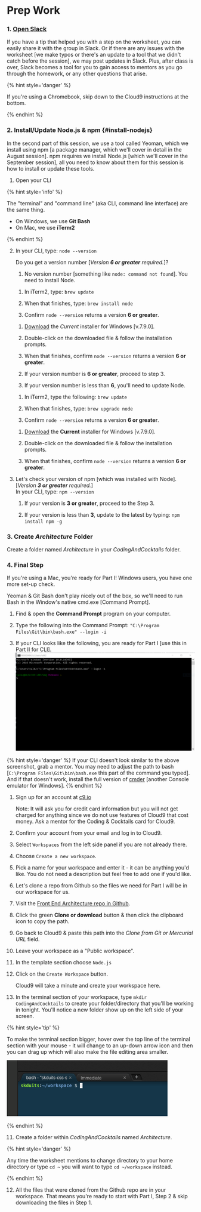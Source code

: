 # Prep Work

### 1. <a href="slack://channel?team=T06BZHS4U&id=C0BGBKGG6">Open Slack</a>

If you have a tip that helped you with a step on the worksheet, you can easily share it with the group in Slack. Or if there are any issues with the worksheet [we make typos or there's an update to a tool that we didn't catch before the session], we may post updates in Slack. Plus, after class is over, Slack becomes a tool for you to gain access to mentors as you go through the homework, or any other questions that arise.

{% hint style='danger' %}

If you're using a Chromebook, skip down to the Cloud9 instructions at the bottom.

{% endhint %}

### 2. Install/Update Node.js & npm {#install-nodejs}

In the second part of this session, we use a tool called Yeoman, which we install using npm [a package manager, which we'll cover in detail in the August session]. npm requires we install Node.js [which we'll cover in the September session], all you need to know about them for this session is how to install or update these tools.

1.  Open your CLI

{% hint style='info' %}

The "terminal" and "command line" (aka CLI, command line interface) are the same thing.
- On Windows, we use **Git Bash**
- On Mac, we use **iTerm2**

{% endhint %}

2.  In your CLI, type: ``node --version``

    Do you get a version number [_Version **6 or greater** required._]?

    1. No version number [something like `node: command not found`]. You need to install Node.

      <!--sec data-title="Mac - Install Node" data-id="sectionInstallMac" data-show=true data-collapse=true ces-->

      1. In iTerm2, type: ``brew update``

      2. When that finishes, type: ``brew install node``

      3. Confirm ``node --version`` returns a version **6 or greater**.

      <!--endsec-->

      <!--sec data-title="Windows - Install Node" data-id="sectionInstallWindows" data-show=true data-collapse=true ces-->

      1. [Download](https://nodejs.org/en/) the _Current_ installer for Windows [v.7.9.0].

      2. Double-click on the downloaded file & follow the installation prompts.

      3. When that finishes, confirm ``node --version`` returns a version **6 or greater**.

      <!--endsec-->

    2. If your version number is **6 or greater**, proceed to step 3.

    2. If your version number is less than **6**, you'll need to update Node.

      <!--sec data-title="Mac - Update Node" data-id="sectionUpdateMac" data-show=true data-collapse=true ces-->

      1. In iTerm2, type the following: ``brew update``

      2. When that finishes, type: ``brew upgrade node``

      3. Confirm ``node --version`` returns a version **6 or greater**.

      <!--endsec-->

      <!--sec data-title="Windows - Update Node" data-id="sectionUpdateWindows" data-show=true data-collapse=true ces-->

      1. [Download](https://nodejs.org/en/) the **Current** installer for Windows [v.7.9.0].

      2. Double-click on the downloaded file & follow the installation prompts.

      3. When that finishes, confirm ``node --version`` returns a version **6 or greater**.

      <!--endsec-->  

3. Let's check your version of npm [which was installed with Node]. [_Version **3 or greater** required._]  
   In your CLI, type: ``npm --version``  

   1. If your version is **3 or greater**, proceed to the Step 3.

   2. If your version is less than **3**, update to the latest by typing: ``npm install npm -g``

### 3. Create _Architecture_ Folder

Create a folder named _Architecture_ in your _CodingAndCocktails_ folder.

### 4. Final Step

If you're using a Mac, you're ready for Part I! Windows users, you have one more set-up check.

<!--sec data-title="Windows" data-id="cliWindowsException" data-show=true data-collapse=true ces-->

Yeoman & Git Bash don't play nicely out of the box, so we'll need to run Bash in the Window's native cmd.exe [Command Prompt].

1. Find & open the **Command Prompt** program on your computer.

2. Type the following into the Command Prompt: ``"C:\Program Files\Git\bin\bash.exe" --login -i``

3. If your CLI looks like the following, you are ready for Part I [use this in Part II for CLI].
![](assets/images/windows-cmd-bash.png)

{% hint style='danger' %}
If your CLI doesn't look similar to the above screenshot, grab a mentor. You may need to adjust the path to bash [``C:\Program Files\Git\bin\bash.exe`` this part of the command you typed]. And if that doesn't work, install the full version of [cmder](http://cmder.net/) [another Console emulator for Windows].
{% endhint %}

<!--endsec-->

<!--sec data-title="Chromebooks Only: Cloud9 Instructions" data-id="section0" data-show=true data-collapse=true ces-->

1. Sign up for an account at [c9.io](https://c9.io)

   Note: It will ask you for credit card information but you will not get charged for anything since we do not use features of Cloud9 that cost money. Ask a mentor for the Coding & Cocktails card for Cloud9.

2. Confirm your account from your email and log in to Cloud9.

3. Select `Workspaces` from the left side panel if you are not already there.

4. Choose `Create a new workspace`.

5. Pick a name for your workspace and enter it - it can be anything you'd like.  You do not need a description but feel free to add one if you'd like.

6. Let's clone a repo from Github so the files we need for Part I will be in our workspace for us.

  1. Visit the [Front End Architecture repo in Github](https://github.com/KansasCityWomeninTechnology/front-end-architecture-ws).

  2. Click the green **Clone or download** button & then click the clipboard icon to copy the path.

  3. Go back to Cloud9 & paste this path into the *Clone from Git or Mercurial URL* field.

7. Leave your workspace as a "Public workspace".

8. In the template section choose `Node.js`

9. Click on the `Create Workspace` button.

   Cloud9 will take a minute and create your workspace here.

10. In the terminal section of your workspace, type `mkdir CodingAndCocktails` to create your folder/directory that you'll be working in tonight. You'll notice a new folder show up on the left side of your screen.

{% hint style='tip' %}

To make the terminal section bigger, hover over the top line of the terminal section with your mouse - it will change to an up-down arrow icon and then you can drag up which will also make the file editing area smaller.

![](assets/images/c9_terminal.png)

{% endhint %}

11. Create a folder within _CodingAndCocktails_ named _Architecture_.

{% hint style='danger' %}

Any time the worksheet mentions to change directory to your home directory or type `cd ~` you will want to type `cd ~/workspace` instead.

{% endhint %}

12. All the files that were cloned from the Github repo are in your workspace. That means you're ready to start with Part I, Step 2 & skip downloading the files in Step 1.

<!--endsec-->

